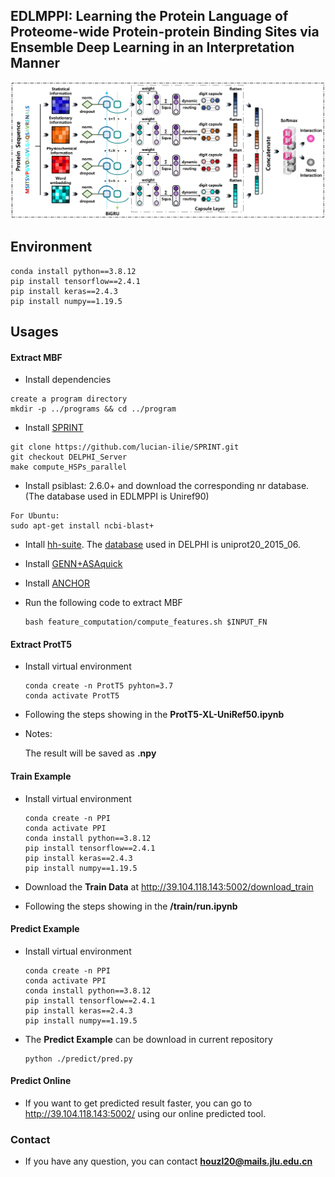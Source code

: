 ## EDLMPPI: Learning the Protein Language of Proteome-wide Protein-protein Binding Sites via Ensemble Deep Learning in an Interpretation Manner

![EDLMPPI](https://github.com/houzl3416/EDLMPPI/blob/main/EDLMPPI.png)

## Environment

```
conda install python==3.8.12
pip install tensorflow==2.4.1
pip install keras==2.4.3
pip install numpy==1.19.5
```

## Usages

#### Extract MBF

- Install dependencies

```
create a program directory
mkdir -p ../programs && cd ../program
```

- Install [SPRINT](https://github.com/lucian-ilie/SPRINT)

 ```
git clone https://github.com/lucian-ilie/SPRINT.git
git checkout DELPHI_Server
make compute_HSPs_parallel
 ```

- Install psiblast: 2.6.0+ and download the corresponding nr database. (The database used in EDLMPPI is Uniref90)

 ```
For Ubuntu:
sudo apt-get install ncbi-blast+
 ```

- Intall [hh-suite](https://github.com/soedinglab/hh-suite). The [database](http://wwwuser.gwdg.de/~compbiol/data/hhsuite/databases/hhsuite_dbs/old-releases/) used in DELPHI is uniprot20_2015_06.

- Install [GENN+ASAquick](http://mamiris.com/software.html)
- Install [ANCHOR](http://anchor.elte.hu/Downloads.php)

- Run the following code to extract MBF

  ```
  bash feature_computation/compute_features.sh $INPUT_FN
  ```

#### Extract ProtT5

- Install virtual environment

  ```
  conda create -n ProtT5 pyhton=3.7
  conda activate ProtT5
  ```

- Following the steps showing in the  **ProtT5-XL-UniRef50.ipynb**

- Notes:

  The result will be saved as **.npy**

#### Train Example

- Install virtual environment

  ```
  conda create -n PPI 
  conda activate PPI
  conda install python==3.8.12
  pip install tensorflow==2.4.1
  pip install keras==2.4.3
  pip install numpy==1.19.5
  ```

-  Download the **Train Data** at http://39.104.118.143:5002/download_train
- Following the steps showing in the  **/train/run.ipynb**

#### Predict Example

- Install virtual environment

  ```
  conda create -n PPI 
  conda activate PPI
  conda install python==3.8.12
  pip install tensorflow==2.4.1
  pip install keras==2.4.3
  pip install numpy==1.19.5
  ```

- The **Predict Example** can be download in current repository

  ```
  python ./predict/pred.py
  ```

#### Predict Online

- If you want to get predicted result faster, you can go to http://39.104.118.143:5002/ using our online predicted tool.

### Contact

- If you have any question, you can contact **houzl20@mails.jlu.edu.cn**

